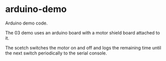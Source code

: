arduino-demo
============

Arduino demo code.

The 03 demo uses an arduino board with a motor shield board attached to it. 

The scetch switches the motor on and off and logs the remaining time until the next switch periodically to the serial console.

